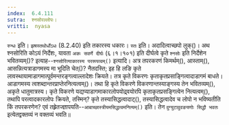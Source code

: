 ```yaml
---
index:  6.4.111
sutra:  श्नसोरल्लोपः।
vritti:  nyasa
---
```


`रुन्धः` इति। `झषस्तथोर्धोऽधः` (8.2.40) इति तकारस्य धकारः। `स्तः` इति। अदादित्वाच्छपो लुक्()। 
अथ श्नसोरिति कोऽयं निर्देशः, यावता `अकः सवर्णे दीर्घः` (६।१।१०१) इति दीर्घत्वे कृते `श्नसोः` इति निर्देशेन भवितव्यम्()? इत्याह--`श्नसोरित्याकारस्य पररूपत्वम्()` इत्यादि। 
अत्र तपरकरणं किमर्थम्(), आस्ताम्(), आसन्नित्यत्राडागमस्य मा भूदिति चेत्()? नैतदस्ति; इह हि लङि कृते लावस्थायामाडागमात्पूर्वमन्तरङ्गत्वाल्लादेशः क्रियते। तत्र कृते विकरणः कृताकृतप्रसाङ्गित्वादाडागमं बाधते। आडागमस्य त्वशब्दान्तरप्राप्तेरनित्यत्वम्()। तथा हि कृते विकरणे विकरणान्तस्याङ्गस्य तेन भवितव्यम्(), अकृते धातुमात्रस्य। कृते विकरणे यद्यप्याडागमाकारलोपयोद्र्वयोरपि कृताकृतप्रसङ्गित्वेन नित्यत्वम्(), तथापि परत्वादकारलोपः क्रियते, तस्मिन्? कृते तस्यासिद्धत्वादाट्(), तस्यासिद्धत्वादेव च लोपो न भविष्यतीति किं तपरकरणेन? एवं तह्र्रेतज्ज्ञापयति--`आबाच्छास्त्रीयमसिद्धत्वमनित्यम्()` इति। तेन `वुग्युटावुवङयणोः सिद्धौ भवतः` इत्येतद्वक्तव्यं न वक्तव्यं भवति॥
